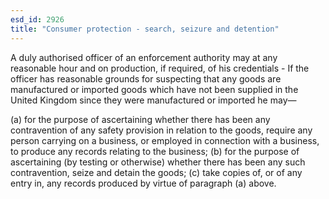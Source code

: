 ```yaml
---
esd_id: 2926
title: "Consumer protection - search, seizure and detention"
---
```


A duly authorised officer of an enforcement authority may at any reasonable hour and on production, if required, of his credentials - 
If the officer has reasonable grounds for suspecting that any goods are manufactured or imported goods which have not been supplied in the United Kingdom since they were manufactured or imported he may—

(a) for the purpose of ascertaining whether there has been any contravention of any safety provision in relation to the goods, require any person carrying on a business, or employed in connection with a business, to produce any records relating to the business;
(b) for the purpose of ascertaining (by testing or otherwise) whether there has been any such contravention, seize and detain the goods;
(c) take copies of, or of any entry in, any records produced by virtue of paragraph (a) above.

